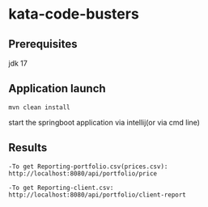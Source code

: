 # kata-code-busters
## Prerequisites
jdk 17
## Application launch
```
mvn clean install
```
start the springboot application via intellij(or via cmd line)
## Results
```
-To get Reporting-portfolio.csv(prices.csv): http://localhost:8080/api/portfolio/price
```
```
-To get Reporting-client.csv: http://localhost:8080/api/portfolio/client-report 
```
